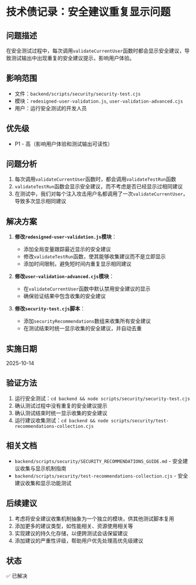 # 技术债记录：安全建议重复显示问题

## 问题描述
在安全测试过程中，每次调用`validateCurrentUser`函数时都会显示安全建议，导致测试输出中出现重复的安全建议提示，影响用户体验。

## 影响范围
- 文件：`backend/scripts/security/security-test.cjs`
- 模块：`redesigned-user-validation.js`, `user-validation-advanced.cjs`
- 用户：运行安全测试的开发人员

## 优先级
- P1 - 高（影响用户体验和测试输出可读性）

## 问题分析
1. 每次调用`validateCurrentUser`函数时，都会调用`validateTestRun`函数
2. `validateTestRun`函数会显示安全建议，而不考虑是否已经显示过相同建议
3. 在测试中，我们对每个注入攻击用户名都调用了一次`validateCurrentUser`，导致多次显示相同建议

## 解决方案
1. **修改`redesigned-user-validation.js`模块**：
   - 添加全局变量跟踪最近显示的安全建议
   - 修改`validateTestRun`函数，使其能够收集建议而不是立即显示
   - 添加时间限制，避免短时间内重复显示相同建议

2. **修改`user-validation-advanced.cjs`模块**：
   - 在`validateCurrentUser`函数中默认禁用安全建议的显示
   - 确保验证结果中包含收集的安全建议

3. **修改`security-test.cjs`脚本**：
   - 添加`securityRecommendations`数组来收集所有安全建议
   - 在测试结束时统一显示收集的安全建议，并自动去重

## 实施日期
2025-10-14

## 验证方法
1. 运行安全测试：`cd backend && node scripts/security/security-test.cjs`
2. 确认测试过程中没有重复的安全建议提示
3. 确认测试结束时统一显示收集的安全建议
4. 运行建议收集测试：`cd backend && node scripts/security/test-recommendations-collection.cjs`

## 相关文档
- `backend/scripts/security/SECURITY_RECOMMENDATIONS_GUIDE.md` - 安全建议收集与显示机制指南
- `backend/scripts/security/test-recommendations-collection.cjs` - 安全建议收集和显示功能测试

## 后续建议
1. 考虑将安全建议收集机制抽象为一个独立的模块，供其他测试脚本复用
2. 添加更多的建议类型，如性能相关、资源使用相关等
3. 实现建议的持久化存储，以便跨测试会话保留建议
4. 添加建议的严重性评级，帮助用户优先处理高优先级建议

## 状态
✅ 已解决